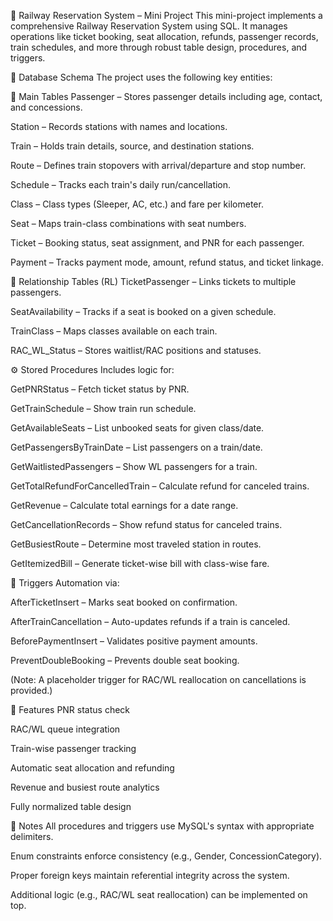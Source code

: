 🚆 Railway Reservation System – Mini Project
This mini-project implements a comprehensive Railway Reservation System using SQL. It manages operations like ticket booking, seat allocation, refunds, passenger records, train schedules, and more through robust table design, procedures, and triggers.

📂 Database Schema
The project uses the following key entities:

🔹 Main Tables
Passenger – Stores passenger details including age, contact, and concessions.

Station – Records stations with names and locations.

Train – Holds train details, source, and destination stations.

Route – Defines train stopovers with arrival/departure and stop number.

Schedule – Tracks each train's daily run/cancellation.

Class – Class types (Sleeper, AC, etc.) and fare per kilometer.

Seat – Maps train-class combinations with seat numbers.

Ticket – Booking status, seat assignment, and PNR for each passenger.

Payment – Tracks payment mode, amount, refund status, and ticket linkage.

🔹 Relationship Tables (RL)
TicketPassenger – Links tickets to multiple passengers.

SeatAvailability – Tracks if a seat is booked on a given schedule.

TrainClass – Maps classes available on each train.

RAC_WL_Status – Stores waitlist/RAC positions and statuses.

⚙️ Stored Procedures
Includes logic for:

GetPNRStatus – Fetch ticket status by PNR.

GetTrainSchedule – Show train run schedule.

GetAvailableSeats – List unbooked seats for given class/date.

GetPassengersByTrainDate – List passengers on a train/date.

GetWaitlistedPassengers – Show WL passengers for a train.

GetTotalRefundForCancelledTrain – Calculate refund for canceled trains.

GetRevenue – Calculate total earnings for a date range.

GetCancellationRecords – Show refund status for canceled trains.

GetBusiestRoute – Determine most traveled station in routes.

GetItemizedBill – Generate ticket-wise bill with class-wise fare.

🔁 Triggers
Automation via:

AfterTicketInsert – Marks seat booked on confirmation.

AfterTrainCancellation – Auto-updates refunds if a train is canceled.

BeforePaymentInsert – Validates positive payment amounts.

PreventDoubleBooking – Prevents double seat booking.

(Note: A placeholder trigger for RAC/WL reallocation on cancellations is provided.)

🧠 Features
PNR status check

RAC/WL queue integration

Train-wise passenger tracking

Automatic seat allocation and refunding

Revenue and busiest route analytics

Fully normalized table design

📌 Notes
All procedures and triggers use MySQL's syntax with appropriate delimiters.

Enum constraints enforce consistency (e.g., Gender, ConcessionCategory).

Proper foreign keys maintain referential integrity across the system.

Additional logic (e.g., RAC/WL seat reallocation) can be implemented on top.
